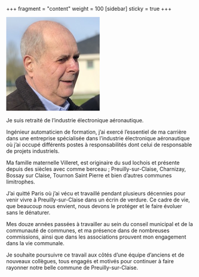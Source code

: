 +++
fragment = "content"
weight = 100
[sidebar]
  sticky = true
+++

<img src="photo.jpg" alt="" class="img-fluid rounded-circle border text-white">

Je suis retraité de l’industrie électronique aéronautique.

Ingénieur automaticien de formation, j’ai exercé l’essentiel de ma carrière dans une entreprise spécialisée dans 
l’industrie électronique aéronautique où j’ai occupé différents postes à responsabilités dont celui de responsable de 
projets industriels.

Ma famille maternelle Villeret, est originaire du sud lochois et présente depuis des siècles avec comme berceau ; 
Preuilly-sur-Claise, Charnizay, Bossay sur Claise, Tournon Saint Pierre et bien d’autres communes limitrophes.

J’ai quitté Paris où j’ai vécu et travaillé pendant plusieurs décennies pour venir vivre à Preuilly-sur-Claise dans un 
écrin de verdure. Ce cadre de vie, que beaucoup nous envient, nous devons le protéger et le faire évoluer sans le dénaturer.

Mes douze années passées à travailler au sein du conseil municipal et de la communauté de communes, et ma présence 
dans de nombreuses commissions, ainsi que dans les associations prouvent mon engagement dans la vie communale.

Je souhaite poursuivre ce travail aux côtés d’une équipe d’anciens et de nouveaux collègues, tous engagés et motivés 
pour continuer à faire rayonner notre belle commune de Preuilly-sur-Claise.
